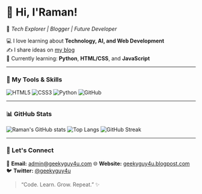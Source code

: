 # 👋 Hi, I'Raman!

🌟 *Tech Explorer | Blogger | Future Developer*

💻 I love learning about **Technology, AI, and Web Development**  
✍️ I share ideas on [my blog](https://geekyguy4u.blogspot.com)  
🌱 Currently learning: **Python**, **HTML/CSS**, and **JavaScript**  

---

### 🚀 My Tools & Skills
![HTML5](https://img.shields.io/badge/-HTML5-E34F26?style=flat&logo=html5&logoColor=white)
![CSS3](https://img.shields.io/badge/-CSS3-1572B6?style=flat&logo=css3)
![Python](https://img.shields.io/badge/-Python-3776AB?style=flat&logo=python&logoColor=white)
![GitHub](https://img.shields.io/badge/-GitHub-181717?style=flat&logo=github)

---

### 📊 GitHub Stats
![Raman's GitHub stats](https://github-readme-stats.vercel.app/api?username=geekyguy4u&show_icons=true&theme=tokyonight)
![Top Langs](https://github-readme-stats.vercel.app/api/top-langs/?username=geekyguy4u&layout=compact&theme=tokyonight)
![GitHub Streak](https://github-readme-streak-stats.herokuapp.com/?user=geekyguy4u&theme=tokyonight)

---

### 💬 Let's Connect
📧 **Email:** admin@geekyguy4u.com
🌐 **Website:** [geekyguy4u.blogpost.com](https://geekyguy4u.blogspot.com/)  
🐦 **Twitter:** [@geekyguy4u](https://twitter.com/geekyguy4u)

> “Code. Learn. Grow. Repeat.” ✨
